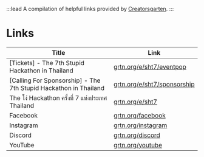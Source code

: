 :::lead
A compilation of helpful links provided by [Creatorsgarten](https://creatorsgarten.org/).
:::

# Links

| Title | Link |
| --- | --- |
| [Tickets] - The 7th Stupid Hackathon in Thailand | [grtn.org/e/sht7/eventpop](https://grtn.org/e/sht7/eventpop) |
| [Calling For Sponsorship] - The 7th Stupid Hackathon in Thailand | [grtn.org/e/sht7/sponsorship](https://grtn.org/e/sht7/sponsorship) |
| The โง่ Hackathon ครั้งที่ 7 แห่งประเทศ Thailand | [grtn.org/e/sht7](https://grtn.org/e/sht7) |
| Facebook | [grtn.org/facebook](https://grtn.org/facebook) |
| Instagram | [grtn.org/instagram](https://grtn.org/instagram) |
| Discord | [grtn.org/discord](https://grtn.org/discord) |
| YouTube | [grtn.org/youtube](https://grtn.org/youtube) |